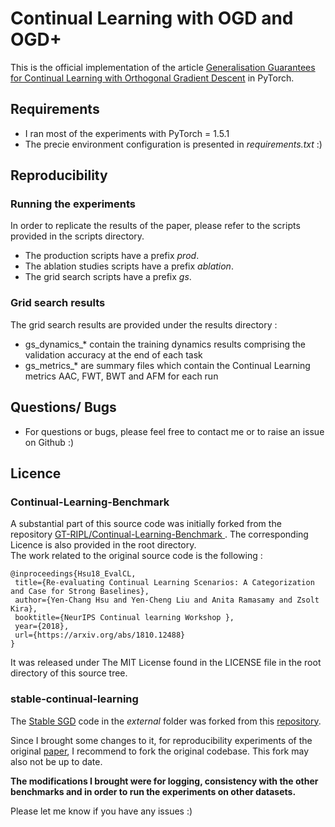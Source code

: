 # Continual Learning with OGD and OGD+

This is the official implementation of the article [Generalisation Guarantees for Continual Learning with Orthogonal
 Gradient
 Descent](https://arxiv.org/abs/2006.11942) in PyTorch.
 
## Requirements
- I ran most of the experiments with PyTorch = 1.5.1 
- The precie environment configuration is presented in *requirements.txt* :) 


## Reproducibility

### Running the experiments
In order to replicate the results of the paper, please refer to the scripts provided in the scripts
 directory.
- The production scripts have a prefix *prod*.
- The ablation studies scripts have a prefix *ablation*.
- The grid search scripts have a prefix *gs*.

### Grid search results
The grid search results are provided under the results directory :
- gs_dynamics_* contain the training dynamics results comprising the validation accuracy at the
 end of each task
- gs_metrics_* are summary files which contain the Continual Learning metrics AAC, FWT, BWT and AFM
 for each run
 
## Questions/ Bugs
- For questions or bugs, please feel free to contact me or to raise an issue on Github :)


## Licence
### Continual-Learning-Benchmark
A substantial part of this source code was initially forked from the repository [GT-RIPL/Continual-Learning-Benchmark
](https://github.com/GT-RIPL/Continual-Learning-Benchmark). The corresponding Licence is also
 provided in the root directory.  
 The work related to the original source code is the following : 
 ```
@inproceedings{Hsu18_EvalCL,
  title={Re-evaluating Continual Learning Scenarios: A Categorization and Case for Strong Baselines},
  author={Yen-Chang Hsu and Yen-Cheng Liu and Anita Ramasamy and Zsolt Kira},
  booktitle={NeurIPS Continual learning Workshop },
  year={2018},
  url={https://arxiv.org/abs/1810.12488}
}
```
 
It was released under The MIT License found in the LICENSE file in the root directory of this
 source tree. 
 
 ### stable-continual-learning
 The [Stable SGD](https://arxiv.org/abs/2006.06958) code in the *external* folder was forked from
  this [repository](https://github.com/imirzadeh/stable-continual-learning/tree/master/stable_sgd).
 
 Since I brought some changes to it, for reproducibility experiments of the original [paper](https://arxiv.org/abs/2006.06958), I
  recommend to fork the original codebase. This fork may also not be up to date.
 
 **The modifications I brought were for
 logging, consistency with the other benchmarks and in order
 to run the experiments on other datasets.** 
 
  Please let me know if you have any issues :)